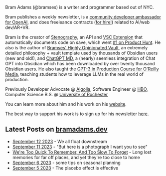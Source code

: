 Bram Adams (@bramses) is a writer and programmer based out of NYC. 

Bram publishes a weekly newsletter, is a [community developer ambassador for OpenAI](https://platform.openai.com/ambassadors), and does freeleance contracts ([for hire!](https://www.bramadams.dev/consulting/)) related to AI/web dev/AR+VR. 

Bram is the creator of [Stenography](https://stenography.dev), an API and [VSC Extension](https://marketplace.visualstudio.com/items?itemName=Stenography.stenography) that automatically documents code on save, which went [#1 on Product Hunt](https://www.producthunt.com/products/stenography#stenography). He also is the author of [Bramses' Highly Opinionated Vault](https://github.com/bramses/bramses-highly-opinionated-vault-2023), an extremely detailed philosophy + vault template used by thousands of Obsidian users (new and old!), and [ChatGPT MD](https://github.com/bramses/chatgpt-md), a (nearly) seemless integration of Chat GPT into Obsidian which has been downloaded by over twenty thousand Obsidian users. He also taught the [GPT-3 in Production Course for O'Reilly Media](https://www.oreilly.com/live-events/gpt-3-in-production/0636920065944/0636920071443/), teaching students how to leverage LLMs in the real world of production.

Previously Developer Advocate @ [Algolia](https://www.algolia.com/), Software Engineer @ [HBO](https://www.hbo.com/), Computer Science B.S. @ [University of Rochester](https://rochester.edu/)

You can learn more about him and his work on his [website](https://www.bramadams.dev/about/). 

The best way to support his work is to sign up for his newsletter [here](https://www.bramadams.dev/#/portal/).


## Latest Posts on [bramadams.dev](https://www.bramadams.dev/)

<!--START_SECTION:feed-->
* [September 12 2023](https:&#x2F;&#x2F;www.bramadams.dev&#x2F;september-12-2023&#x2F;) - We all float downstream
* [September 11 2023](https:&#x2F;&#x2F;www.bramadams.dev&#x2F;september-11-2023&#x2F;) - &quot;But here is a photograph I want you to see&quot;
* [We&#39;re Too Quick To Remember, And Too Slow To Forget](https:&#x2F;&#x2F;www.bramadams.dev&#x2F;202309110013&#x2F;) - Long lost memories for far off places, and yet they&#39;re too close to home
* [September 6 2023](https:&#x2F;&#x2F;www.bramadams.dev&#x2F;september-6-2023&#x2F;) - some tips on seasonal planning
* [September 5 2023](https:&#x2F;&#x2F;www.bramadams.dev&#x2F;september-5-2023&#x2F;) - The placebo effect is effective
<!--END_SECTION:feed-->
